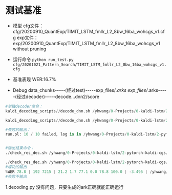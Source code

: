 <!--
 * @Description: 
 * @version: 
 * @Author: Wang Yanhong
 * @email: 284520535@qq.com
 * @Date: 2020-10-21 00:40:52
 * @LastEditors: Wang Yanhong
 * @LastEditTime: 2020-10-27 07:47:39
-->
# 测试基准
* 模型
cfg文件：cfg/20200910_QuantExp/TIMIT_LSTM_fmllr_L2_8bw_16ba_wohcgs_v1.cfg
exp文件：exp/20200910_QuantExp/TIMIT_LSTM_fmllr_L2_8bw_16ba_wohcgs_v1
without pruning 

* 运行命令
`python run_test.py cfg/20201021_Pattern_Search/TIMIT_LSTM_fmllr_L2_8bw_16ba_wohcgs_v1.cfg`

* 基准表现
WER:16.7%

* Debug
data_chunks-----(经过test)-----exp_files/*.arks
exp_files/*.arks-----(经过decoder)-----decode...dnn2/score

```python
#单独decoder命令：
kaldi_decoding_scripts//decode_dnn.sh /yhwang/0-Projects/0-kaldi-lstm/2-pytorch-kaldi-cgs/exp/20201021_Pattern_Search/TIMIT_LSTM_fmllr_L2_8bw_16ba_16_8x8x_16/decoding_TIMIT_test_out_dnn2.conf /yhwang/0-Projects/0-kaldi-lstm/2-pytorch-kaldi-cgs/exp/20201021_Pattern_Search/TIMIT_LSTM_fmllr_L2_8bw_16ba_16_8x8x_16/decode_TIMIT_test_out_dnn2 /yhwang/0-Projects/0-kaldi-lstm/2-pytorch-kaldi-cgs/exp/20201021_Pattern_Search/TIMIT_LSTM_fmllr_L2_8bw_16ba_16_8x8x_16/exp_files/forward_TIMIT_test_ep*_ck*_out_dnn2_to_decode.ark

kaldi_decoding_scripts//decode_dnn.sh /yhwang/0-Projects/0-kaldi-lstm/2-pytorch-kaldi-cgs/exp/20201021_Pattern_Search/TIMIT_LSTM_fmllr_L2_8bw_16ba_wohcgs_v1/decoding_TIMIT_test_out_dnn2.conf /yhwang/0-Projects/0-kaldi-lstm/2-pytorch-kaldi-cgs/exp/20201021_Pattern_Search/TIMIT_LSTM_fmllr_L2_8bw_16ba_wohcgs_v1/decode_TIMIT_test_out_dnn2 /yhwang/0-Projects/0-kaldi-lstm/2-pytorch-kaldi-cgs/exp/20201021_Pattern_Search/TIMIT_LSTM_fmllr_L2_8bw_16ba_wohcgs_v1/exp_files/forward_TIMIT_test_ep*_ck*_out_dnn2_to_decode.ark

#失败的输出：
run.pl: 10 / 10 failed, log is in /yhwang/0-Projects/0-kaldi-lstm/2-pytorch-kaldi-cgs/exp/20201021_Pattern_Search/TIMIT_LSTM_fmllr_L2_8bw_16ba_16_8x8x_16/decode_TIMIT_test_out_dnn2/scoring/log/score.*.log


#输出结果命令：
./check_res_dec.sh /yhwang/0-Projects/0-kaldi-lstm/2-pytorch-kaldi-cgs/exp/20201021_Pattern_Search/TIMIT_LSTM_fmllr_L2_8bw_16ba_16_8x8x_16/decode_TIMIT_test_out_dnn2

./check_res_dec.sh /yhwang/0-Projects/0-kaldi-lstm/2-pytorch-kaldi-cgs/exp/20200910_QuanExp/TIMIT_LSTM_fmllr_L2_8bw_16ba_whcgs/decode_TIMIT_test_out_dnn2
#成功的输出
%WER 78.8 | 192 7215 | 21.2 1.7 77.1 0.0 78.8 100.0 | -3.495 | /yhwang/0-Projects/0-kaldi-lstm/2-pytorch-kaldi-cgs/exp/20201021_Pattern_Search/TIMIT_LSTM_fmllr_L2_8bw_16ba_16_8x8x_8/decode_TIMIT_test_out_dnn2/score_1/ctm_39phn.filt.sys
#失败不输出
```

1.decoding.py 没有问题，只要生成的ark正确就能正确运行


